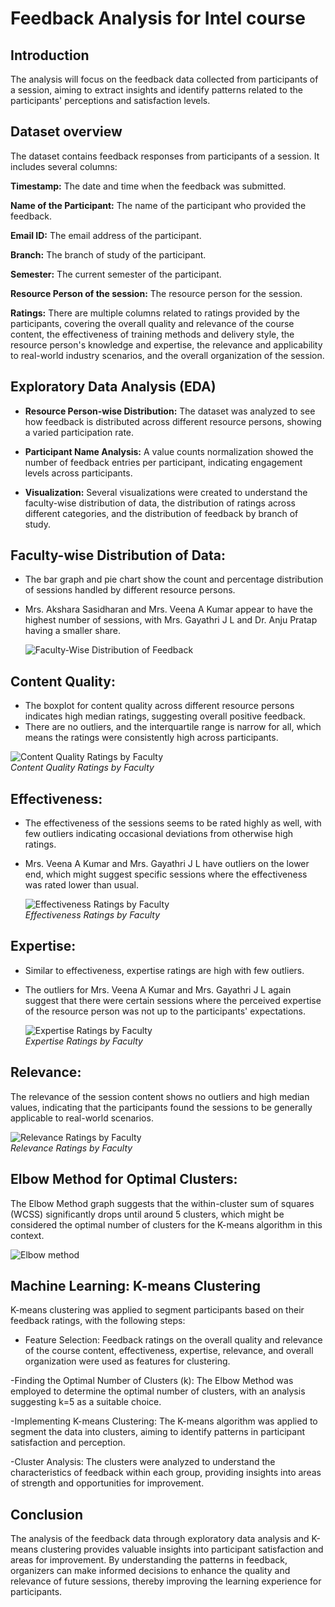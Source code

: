 # Feedback Analysis for Intel course

## Introduction
The analysis will focus on the feedback data collected from participants of a session, aiming to extract insights and identify patterns related to the participants' perceptions and satisfaction levels.

## Dataset overview

The dataset contains feedback responses from participants of a session. It includes several columns:

**Timestamp:** The date and time when the feedback was submitted.

**Name of the Participant:** The name of the participant who provided the feedback.

**Email ID:** The email address of the participant.

**Branch:** The branch of study of the participant.

**Semester:** The current semester of the participant.

**Resource Person of the session:** The resource person for the session.

**Ratings:** There are multiple columns related to ratings provided by the participants, covering the overall quality and relevance of the course content, the effectiveness of training methods and delivery style, the resource person's knowledge and expertise, the relevance and applicability to real-world industry scenarios, and the overall organization of the session.


## Exploratory Data Analysis (EDA)

- **Resource Person-wise Distribution:** The dataset was analyzed to see how feedback is distributed across different resource persons, showing a varied participation rate.

- **Participant Name Analysis:** A value counts normalization showed the number of feedback entries per participant, indicating engagement levels across participants.
- **Visualization:** Several visualizations were created to understand the faculty-wise distribution of data, the distribution of ratings across different categories, and the distribution of feedback by branch of study.

## Faculty-wise Distribution of Data:

- The bar graph and pie chart show the count and percentage distribution of sessions handled by different resource persons.
- Mrs. Akshara Sasidharan and Mrs. Veena A Kumar appear to have the highest number of sessions, with Mrs. Gayathri J L and Dr. Anju Pratap having a smaller share.

   ![Faculty-Wise Distribution of Feedback](figures/fig1.png)  

## Content Quality:

- The boxplot for content quality across different resource persons indicates high median ratings, suggesting overall positive feedback.
-  There are no outliers, and the interquartile range is narrow for all, which means the ratings were consistently high across participants.

  ![Content Quality Ratings by Faculty](figures/fig2.png)  
*Content Quality Ratings by Faculty*

 ## Effectiveness:

- The effectiveness of the sessions seems to be rated highly as well, with few outliers indicating occasional deviations from otherwise high ratings.
- Mrs. Veena A Kumar and Mrs. Gayathri J L have outliers on the lower end, which might suggest specific sessions where the effectiveness was rated lower than usual.

  ![Effectiveness Ratings by Faculty](figures/fig3.png)  
*Effectiveness Ratings by Faculty*

## Expertise:

- Similar to effectiveness, expertise ratings are high with few outliers.
- The outliers for Mrs. Veena A Kumar and Mrs. Gayathri J L again suggest that there were certain sessions where the perceived expertise of the resource person was not up to the participants' expectations.

  ![Expertise Ratings by Faculty](figures/fig4.png)  
*Expertise Ratings by Faculty*

## Relevance:

The relevance of the session content shows no outliers and high median values, indicating that the participants found the sessions to be generally applicable to real-world scenarios.

![Relevance Ratings by Faculty](figures/fig5.png)  
*Relevance Ratings by Faculty*

## Elbow Method for Optimal Clusters:

The Elbow Method graph suggests that the within-cluster sum of squares (WCSS) significantly drops until around 5 clusters, which might be considered the optimal number of clusters for the K-means algorithm in this context.

![Elbow method](figures/fig9.png)

## Machine Learning: K-means Clustering
K-means clustering was applied to segment participants based on their feedback ratings, with the following steps:

- Feature Selection: Feedback ratings on the overall quality and relevance of the course content, effectiveness, expertise, relevance, and overall organization were used as features for clustering.
 
-Finding the Optimal Number of Clusters (k): The Elbow Method was employed to determine the optimal number of clusters, with an analysis suggesting k=5 as a suitable choice.

-Implementing K-means Clustering: The K-means algorithm was applied to segment the data into clusters, aiming to identify patterns in participant satisfaction and perception.

-Cluster Analysis: The clusters were analyzed to understand the characteristics of feedback within each group, providing insights into areas of strength and opportunities for improvement.

## Conclusion
The analysis of the feedback data through exploratory data analysis and K-means clustering provides valuable insights into participant satisfaction and areas for improvement. By understanding the patterns in feedback, organizers can make informed decisions to enhance the quality and relevance of future sessions, thereby improving the learning experience for participants.

